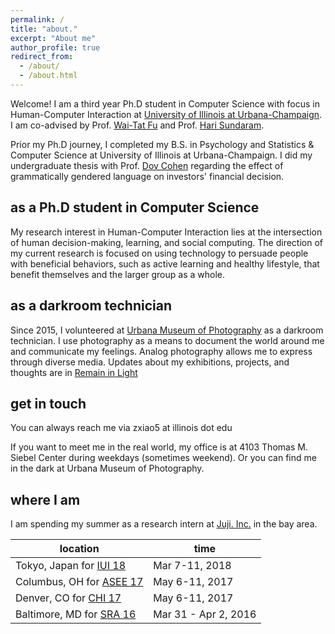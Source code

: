 ```yaml
---
permalink: /
title: "about."
excerpt: "About me"
author_profile: true
redirect_from:
  - /about/
  - /about.html
---
```


Welcome! I am a third year Ph.D student in Computer Science with focus in Human-Computer Interaction at [University of Illinois at Urbana-Champaign](https://cs.illinois.edu/). I am co-advised by Prof. [Wai-Tat Fu](http://cascade.cs.illinois.edu/people/wfu/) and Prof. [Hari Sundaram](http://sundaram.cs.illinois.edu/).

Prior my Ph.D journey, I completed my B.S. in Psychology and Statistics & Computer Science at University of Illinois at Urbana-Champaign. I did my undergraduate thesis with Prof. [Dov Cohen](http://www.psychology.illinois.edu/people/dovcohen) regarding the effect of grammatically gendered language on investors' financial decision.

as a Ph.D student in Computer Science
------
My research interest in Human-Computer Interaction lies at the intersection of human decision-making, learning, and social computing. The direction of my current research is focused on using technology to persuade people with beneficial behaviors, such as active learning and healthy lifestyle, that benefit themselves and the larger group as a whole.

as a darkroom technician
------
Since 2015, I volunteered at [Urbana Museum of Photography](https://www.facebook.com/UrbanaMuseumOfPhotography/) as a darkroom technician. I use photography as a means to document the world around me and communicate my feelings. Analog photography allows me to express through diverse media. Updates about my exhibitions, projects, and thoughts are in [Remain in Light](https://www.ziangxiao.com/portfolio/)

get in touch
------
You can always reach me via zxiao5 at illinois dot edu

If you want to meet me in the real world, my office is at 4103 Thomas M. Siebel Center during weekdays (sometimes weekend). Or you can find me in the dark at Urbana Museum of Photography.

where I am
------
I am spending my summer as a research intern at [Juji. Inc.](https://juji.io/) in the bay area.


| location                                 | time            |
| --------                                 | ------          |
| Tokyo, Japan for [IUI 18](http://iui.acm.org/2018/)       | Mar 7-11, 2018  |
| Columbus, OH for [ASEE 17](https://www.asee.org/conferences-and-events/conferences/annual-conference/2017)| May 6-11, 2017|
| Denver, CO for [CHI 17](https://chi2017.acm.org/)       | May 6-11, 2017  |
| Baltimore, MD for [SRA 16](https://s-r-a.org/)       | Mar 31 - Apr 2, 2016  |


<!-- Site-wide configuration
------
The main configuration file for the site is in the base directory in [_config.yml](https://github.com/academicpages/academicpages.github.io/blob/master/_config.yml), which defines the content in the sidebars and other site-wide features. You will need to replace the default variables with ones about yourself and your site's github repository. The configuration file for the top menu is in [_data/navigation.yml](https://github.com/academicpages/academicpages.github.io/blob/master/_data/navigation.yml). For example, if you don't have a portfolio or blog posts, you can remove those items from that navigation.yml file to remove them from the header.

Create content & metadata
------
For site content, there is one markdown file for each type of content, which are stored in directories like _publications, _talks, _posts, _teaching, or _pages. For example, each talk is a markdown file in the [_talks directory](https://github.com/academicpages/academicpages.github.io/tree/master/_talks). At the top of each markdown file is structured data in YAML about the talk, which the theme will parse to do lots of cool stuff. The same structured data about a talk is used to generate the list of talks on the [Talks page](https://academicpages.github.io/talks), each [individual page](https://academicpages.github.io/talks/2012-03-01-talk-1) for specific talks, the talks section for the [CV page](https://academicpages.github.io/cv), and the [map of places you've given a talk](https://academicpages.github.io/talkmap.html) (if you run this [python file](https://github.com/academicpages/academicpages.github.io/blob/master/talkmap.py) or [Jupyter notebook](https://github.com/academicpages/academicpages.github.io/blob/master/talkmap.ipynb), which creates the HTML for the map based on the contents of the _talks directory).

**Markdown generator**

I have also created [a set of Jupyter notebooks](https://github.com/academicpages/academicpages.github.io/tree/master/markdown_generator
) that converts a CSV containing structured data about talks or presentations into individual markdown files that will be properly formatted for the academicpages template. The sample CSVs in that directory are the ones I used to create my own personal website at stuartgeiger.com. My usual workflow is that I keep a spreadsheet of my publications and talks, then run the code in these notebooks to generate the markdown files, then commit and push them to the GitHub repository.

How to edit your site's GitHub repository
------
Many people use a git client to create files on their local computer and then push them to GitHub's servers. If you are not familiar with git, you can directly edit these configuration and markdown files directly in the github.com interface. Navigate to a file (like [this one](https://github.com/academicpages/academicpages.github.io/blob/master/_talks/2012-03-01-talk-1.md) and click the pencil icon in the top right of the content preview (to the right of the "Raw | Blame | History" buttons). You can delete a file by clicking the trashcan icon to the right of the pencil icon. You can also create new files or upload files by navigating to a directory and clicking the "Create new file" or "Upload files" buttons.

Example: editing a markdown file for a talk
![Editing a markdown file for a talk](/images/editing-talk.png)

For more info
------
More info about configuring academicpages can be found in [the guide](https://academicpages.github.io/markdown/). The [guides for the Minimal Mistakes theme](https://mmistakes.github.io/minimal-mistakes/docs/configuration/) (which this theme was forked from) might also be helpful. -->
